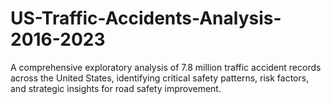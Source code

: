 # US-Traffic-Accidents-Analysis-2016-2023
A comprehensive exploratory analysis of 7.8 million traffic accident records across the United States, identifying critical safety patterns, risk factors, and strategic insights for road safety improvement.
